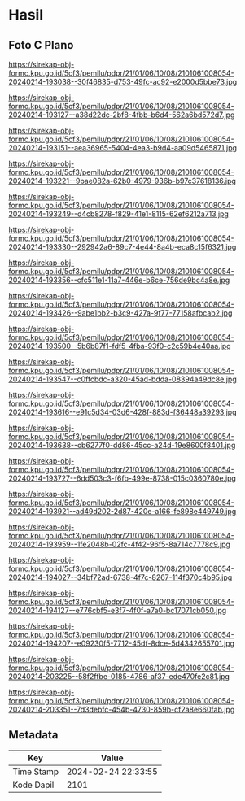 # Hasil

## Foto C Plano

https://sirekap-obj-formc.kpu.go.id/5cf3/pemilu/pdpr/21/01/06/10/08/2101061008054-20240214-193038--30f46835-d753-49fc-ac92-e2000d5bbe73.jpg

https://sirekap-obj-formc.kpu.go.id/5cf3/pemilu/pdpr/21/01/06/10/08/2101061008054-20240214-193127--a38d22dc-2bf8-4fbb-b6d4-562a6bd572d7.jpg

https://sirekap-obj-formc.kpu.go.id/5cf3/pemilu/pdpr/21/01/06/10/08/2101061008054-20240214-193151--aea36965-5404-4ea3-b9d4-aa09d5465871.jpg

https://sirekap-obj-formc.kpu.go.id/5cf3/pemilu/pdpr/21/01/06/10/08/2101061008054-20240214-193221--9bae082a-62b0-4979-936b-b97c37618136.jpg

https://sirekap-obj-formc.kpu.go.id/5cf3/pemilu/pdpr/21/01/06/10/08/2101061008054-20240214-193249--d4cb8278-f829-41e1-8115-62ef6212a713.jpg

https://sirekap-obj-formc.kpu.go.id/5cf3/pemilu/pdpr/21/01/06/10/08/2101061008054-20240214-193330--292942a6-89c7-4e44-8a4b-eca8c15f6321.jpg

https://sirekap-obj-formc.kpu.go.id/5cf3/pemilu/pdpr/21/01/06/10/08/2101061008054-20240214-193356--cfc511e1-11a7-446e-b6ce-756de9bc4a8e.jpg

https://sirekap-obj-formc.kpu.go.id/5cf3/pemilu/pdpr/21/01/06/10/08/2101061008054-20240214-193426--9abe1bb2-b3c9-427a-9f77-77158afbcab2.jpg

https://sirekap-obj-formc.kpu.go.id/5cf3/pemilu/pdpr/21/01/06/10/08/2101061008054-20240214-193500--5b6b87f1-fdf5-4fba-93f0-c2c59b4e40aa.jpg

https://sirekap-obj-formc.kpu.go.id/5cf3/pemilu/pdpr/21/01/06/10/08/2101061008054-20240214-193547--c0ffcbdc-a320-45ad-bdda-08394a49dc8e.jpg

https://sirekap-obj-formc.kpu.go.id/5cf3/pemilu/pdpr/21/01/06/10/08/2101061008054-20240214-193616--e91c5d34-03d6-428f-883d-f36448a39293.jpg

https://sirekap-obj-formc.kpu.go.id/5cf3/pemilu/pdpr/21/01/06/10/08/2101061008054-20240214-193638--cb6277f0-dd86-45cc-a24d-19e8600f8401.jpg

https://sirekap-obj-formc.kpu.go.id/5cf3/pemilu/pdpr/21/01/06/10/08/2101061008054-20240214-193727--6dd503c3-f6fb-499e-8738-015c0360780e.jpg

https://sirekap-obj-formc.kpu.go.id/5cf3/pemilu/pdpr/21/01/06/10/08/2101061008054-20240214-193921--ad49d202-2d87-420e-a166-fe898e449749.jpg

https://sirekap-obj-formc.kpu.go.id/5cf3/pemilu/pdpr/21/01/06/10/08/2101061008054-20240214-193959--1fe2048b-02fc-4f42-96f5-8a714c7778c9.jpg

https://sirekap-obj-formc.kpu.go.id/5cf3/pemilu/pdpr/21/01/06/10/08/2101061008054-20240214-194027--34bf72ad-6738-4f7c-8267-114f370c4b95.jpg

https://sirekap-obj-formc.kpu.go.id/5cf3/pemilu/pdpr/21/01/06/10/08/2101061008054-20240214-194127--e776cbf5-e3f7-4f0f-a7a0-bc17071cb050.jpg

https://sirekap-obj-formc.kpu.go.id/5cf3/pemilu/pdpr/21/01/06/10/08/2101061008054-20240214-194207--e09230f5-7712-45df-8dce-5d4342655701.jpg

https://sirekap-obj-formc.kpu.go.id/5cf3/pemilu/pdpr/21/01/06/10/08/2101061008054-20240214-203225--58f2ffbe-0185-4786-af37-ede470fe2c81.jpg

https://sirekap-obj-formc.kpu.go.id/5cf3/pemilu/pdpr/21/01/06/10/08/2101061008054-20240214-203351--7d3debfc-454b-4730-859b-cf2a8e660fab.jpg


## Metadata

| Key        | Value               |
| ---------- | ------------------- |
| Time Stamp | 2024-02-24 22:33:55 |
| Kode Dapil | 2101                |



